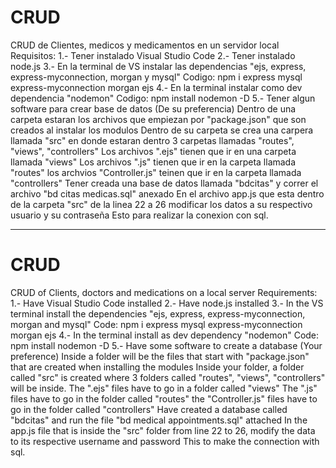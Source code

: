 # CRUD
CRUD de Clientes, medicos y medicamentos en un servidor local
Requisitos:
  1.- Tener instalado Visual Studio Code
  2.- Tener instalado node.js
  3.- En la terminal de VS instalar las dependencias "ejs, express, express-myconnection, morgan y mysql"
    Codigo: npm i express mysql express-myconnection morgan ejs
  4.- En la terminal instalar como dev dependencia "nodemon" 
    Codigo: npm install nodemon -D
    5.- Tener algun software para crear base de datos (De su preferencia)
Dentro de una carpeta estaran los archivos que empiezan por "package.json" que son creados al instalar los modulos
Dentro de su carpeta se crea una carpera llamada "src" en donde estaran dentro 3 carpetas llamadas "routes", "views", "controllers"
Los archivos ".ejs" tienen que ir en una carpeta llamada "views"
Los archivos ".js" tienen que ir en la carpeta llamada "routes"
los archvios "Controller.js" teinen que ir en la carpeta llamada "controllers"
Tener creada una base de datos llamada "bdcitas" y correr el archivo "bd citas medicas.sql" anexado
En el archivo app.js que esta dentro de la carpeta "src" de la linea 22 a 26 modificar los datos a su respectivo usuario y su contraseña
Esto para realizar la conexion con sql.

--------------------------------------------------------------------------------------------------------------------------------------------------
# CRUD
CRUD of Clients, doctors and medications on a local server
Requirements:
  1.- Have Visual Studio Code installed
  2.- Have node.js installed
  3.- In the VS terminal install the dependencies "ejs, express, express-myconnection, morgan and mysql"
    Code: npm i express mysql express-myconnection morgan ejs
  4.- In the terminal install as dev dependency "nodemon"
    Code: npm install nodemon -D
    5.- Have some software to create a database (Your preference)
Inside a folder will be the files that start with "package.json" that are created when installing the modules
Inside your folder, a folder called "src" is created where 3 folders called "routes", "views", "controllers" will be inside.
The ".ejs" files have to go in a folder called "views"
The ".js" files have to go in the folder called "routes"
the "Controller.js" files have to go in the folder called "controllers"
Have created a database called "bdcitas" and run the file "bd medical appointments.sql" attached
In the app.js file that is inside the "src" folder from line 22 to 26, modify the data to its respective username and password
This to make the connection with sql.
